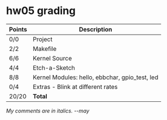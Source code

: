 # hw05 grading

| Points      | Description |
| ----------- | ----------- |
|  0/0 | Project 
|  2/2 | Makefile
|  6/6 | Kernel Source
|  4/4 | Etch-a-Sketch
|  8/8 | Kernel Modules: hello, ebbchar, gpio_test, led
|  0/4 | Extras - Blink at different rates
| 20/20 | **Total**

*My comments are in italics. --may*

